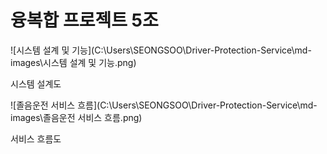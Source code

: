 # 융복합 프로젝트 5조 

![시스템 설계 및 기능](C:\Users\SEONGSOO\Driver-Protection-Service\md-images\시스템 설계 및 기능.png)

시스템 설계도



![졸음운전 서비스 흐름](C:\Users\SEONGSOO\Driver-Protection-Service\md-images\졸음운전 서비스 흐름.png)

서비스 흐름도 

